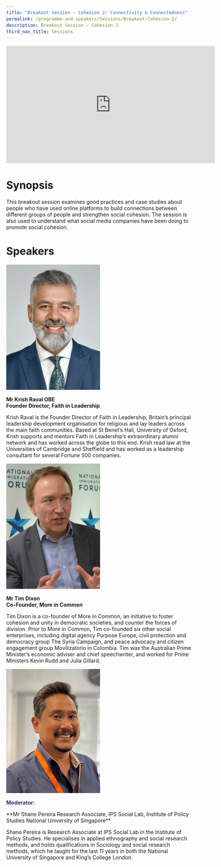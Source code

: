 ```yaml
---
title: "Breakout Session – Cohesion 2: Connectivity & Connectedness"
permalink: /programme-and-speakers/Sessions/Breakout-Cohesion-2/
description: Breakout Session – Cohesion 2
third_nav_title: Sessions
---
```

<div class="bp-youtube">

<iframe width="560" height="315" src="https://www.youtube.com/embed/f66W3zuZvS8" title="YouTube video player" frameborder="0" allow="accelerometer; autoplay; clipboard-write; encrypted-media; gyroscope; picture-in-picture" allowfullscreen></iframe>

</div>

# Synopsis
This breakout session examines good practices and case studies about people who have used online platforms to build connections between different groups of people and strengthen social cohesion. The session is also used to understand what social media companies have been doing to promote social cohesion.
# Speakers
<img src="/images/Krish%20Raval.png"
     style="width:50%" />

**Mr Krish Raval OBE  
Founder Director, Faith in Leadership**

Krish Raval is the Founder Director of Faith in Leadership, Britain’s principal leadership development organisation for religious and lay leaders across the main faith communities. Based at St Benet’s Hall, University of Oxford, Krish supports and mentors Faith in Leadership’s extraordinary alumni network and has worked across the globe to this end. Krish read law at the Universities of Cambridge and Sheffield and has worked as a leadership consultant for several Fortune 500 companies.

<img src="/images/Tim%20Dixon.jpg"
     style="width:50%" />

**Mr Tim Dixon  
Co-Founder, More in Common**

Tim Dixon is a co-founder of More in Common, an initiative to foster cohesion and unity in democratic societies, and counter the forces of division. Prior to More in Common, Tim co-founded six other social enterprises, including digital agency Purpose Europe, civil protection and democracy group The Syria Campaign, and peace advocacy and citizen engagement group Movilizatorio in Colombia. Tim was the Australian Prime Minister’s economic adviser and chief speechwriter, and worked for Prime Ministers Kevin Rudd and Julia Gillard.

<img src="/images/Shane%20Pereira.png"
     style="width:50%" />

<p style="color:#2B3062"><b>Moderator:</b></p>**Mr Shane Pereira  
Research Associate, IPS Social Lab, Institute of Policy Studies  
National University of Singapore**

Shane Pereira is Research Associate at IPS Social Lab in the Institute of Policy Studies. He specialises in applied ethnography and social research methods, and holds qualifications in Sociology and social research methods, which he taught for the last 11 years in both the National University of Singapore and King’s College London.